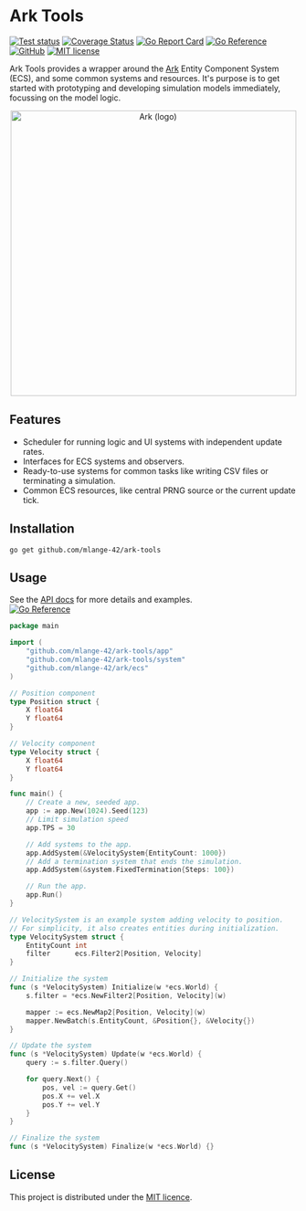 # Ark Tools

[![Test status](https://img.shields.io/github/actions/workflow/status/mlange-42/ark-tools/tests.yml?branch=main&label=Tests&logo=github)](https://github.com/mlange-42/ark-tools/actions/workflows/tests.yml)
[![Coverage Status](https://coveralls.io/repos/github/mlange-42/ark-tools/badge.svg?branch=main)](https://coveralls.io/github/mlange-42/ark-tools?branch=main)
[![Go Report Card](https://goreportcard.com/badge/github.com/mlange-42/ark-tools)](https://goreportcard.com/report/github.com/mlange-42/ark-tools)
[![Go Reference](https://pkg.go.dev/badge/github.com/mlange-42/ark-tools.svg)](https://pkg.go.dev/github.com/mlange-42/ark-tools)
[![GitHub](https://img.shields.io/badge/github-repo-blue?logo=github)](https://github.com/mlange-42/ark-tools)
[![MIT license](https://img.shields.io/github/license/mlange-42/ark-tools)](https://github.com/mlange-42/ark-tools/blob/main/LICENSE)

Ark Tools provides a wrapper around the [Ark](https://github.com/mlange-42/ark) Entity Component System (ECS), and some common systems and resources.
It's purpose is to get started with prototyping and developing simulation models immediately, focussing on the model logic.

<div align="center">

<a href="https://github.com/mlange-42/ark">
<img src="https://github.com/user-attachments/assets/4bbe57c6-2e16-43be-ad5e-0cf26c220f21" alt="Ark (logo)" width="500px" />
</a>

</div>

## Features

* Scheduler for running logic and UI systems with independent update rates.
* Interfaces for ECS systems and observers.
* Ready-to-use systems for common tasks like writing CSV files or terminating a simulation.
* Common ECS resources, like central PRNG source or the current update tick.

## Installation

```
go get github.com/mlange-42/ark-tools
```

## Usage

See the [API docs](https://pkg.go.dev/github.com/mlange-42/ark-tools) for more details and examples.  
[![Go Reference](https://pkg.go.dev/badge/github.com/mlange-42/ark-tools.svg)](https://pkg.go.dev/github.com/mlange-42/ark-tools)

```go
package main

import (
	"github.com/mlange-42/ark-tools/app"
	"github.com/mlange-42/ark-tools/system"
	"github.com/mlange-42/ark/ecs"
)

// Position component
type Position struct {
	X float64
	Y float64
}

// Velocity component
type Velocity struct {
	X float64
	Y float64
}

func main() {
	// Create a new, seeded app.
	app := app.New(1024).Seed(123)
	// Limit simulation speed
	app.TPS = 30

	// Add systems to the app.
	app.AddSystem(&VelocitySystem{EntityCount: 1000})
	// Add a termination system that ends the simulation.
	app.AddSystem(&system.FixedTermination{Steps: 100})

	// Run the app.
	app.Run()
}

// VelocitySystem is an example system adding velocity to position.
// For simplicity, it also creates entities during initialization.
type VelocitySystem struct {
	EntityCount int
	filter      ecs.Filter2[Position, Velocity]
}

// Initialize the system
func (s *VelocitySystem) Initialize(w *ecs.World) {
	s.filter = *ecs.NewFilter2[Position, Velocity](w)

	mapper := ecs.NewMap2[Position, Velocity](w)
	mapper.NewBatch(s.EntityCount, &Position{}, &Velocity{})
}

// Update the system
func (s *VelocitySystem) Update(w *ecs.World) {
	query := s.filter.Query()

	for query.Next() {
		pos, vel := query.Get()
		pos.X += vel.X
		pos.Y += vel.Y
	}
}

// Finalize the system
func (s *VelocitySystem) Finalize(w *ecs.World) {}
```

## License

This project is distributed under the [MIT licence](./LICENSE).
